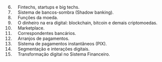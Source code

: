 6.     Fintechs, startups e big techs.
7.     Sistema de bancos-sombra (Shadow banking).
8.     Funções da moeda.
9.     O dinheiro na era digital: blockchain, bitcoin e demais criptomoedas.
10.     Marketplace.
11.     Correspondentes bancários.
12.     Arranjos de pagamentos.
13.     Sistema de pagamentos instantâneos (PIX).
14.     Segmentação e interações digitais.
15.     Transformação digital no Sistema Financeiro.